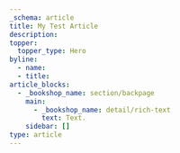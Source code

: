```yaml
---
_schema: article
title: My Test Article
description:
topper:
  topper_type: Hero
byline:
  - name:
  - title:
article_blocks:
  - _bookshop_name: section/backpage
    main:
      - _bookshop_name: detail/rich-text
        text: Text.
    sidebar: []
type: article
---
```

